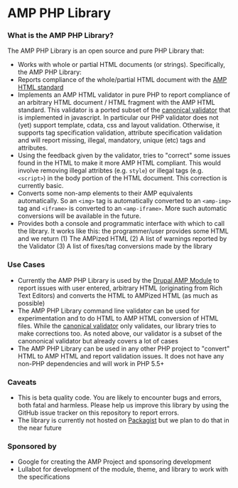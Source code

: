 # AMP PHP Library

### What is the AMP PHP Library?

The AMP PHP Library is an open source and pure PHP Library that:
- Works with whole or partial HTML documents (or strings). Specifically, the AMP PHP Library:
 - Reports compliance of the whole/partial HTML document with the [AMP HTML standard](https://www.ampproject.org/)
 - Implements an AMP HTML validator in pure PHP to report compliance of an arbitrary HTML document / HTML fragment with the AMP HTML standard. This validator is a ported subset of the [canonical validator](https://github.com/ampproject/amphtml/tree/master/validator) that is implemented in javascript. In particular our PHP validator does not (yet) support template, cdata, css and layout validation. Otherwise, it supports tag specification validation, attribute specification validation and will report missing, illegal, mandatory, unique (etc) tags and attributes.
 - Using the feedback given by the validator, tries to "correct" some issues found in the HTML to make it more AMP HTML compliant. This would involve removing illegal attribtes (e.g. `style`) or illegal tags (e.g. `<script>`) in the body portion of the HTML document. This correction is currently basic.
 - Converts some non-amp elements to their AMP equivalents automatically. So an `<img>` tag is automatically converted to an `<amp-img>` tag and `<iframe>` is converted to an `<amp-iframe>`. More such automatic conversions will be available in the future.
- Provides both a console and programmatic interface with which to call the library. It works like this: the programmer/user provides some HTML and we return (1) The AMPized HTML (2) A list of warnings reported by the Validator (3) A list of fixes/tag conversions made by the library

### Use Cases

- Currently the AMP PHP Library is used by the [Drupal AMP Module](https://www.drupal.org/project/amp) to report issues with user entered, arbitrary HTML (originating from Rich Text Editors) and converts the HTML to AMPized HTML (as much as possible)
- The AMP PHP Library command line validator can be used for experimentation and to do HTML to AMP HTML conversion of HTML files. While the [canonical validator](https://github.com/ampproject/amphtml/tree/master/validator) only validates, our library tries to make corrections too. As noted above, our validator is a subset of the canononical validator but already covers a lot of cases
- The AMP PHP Library can be used in any other PHP project to "convert" HTML to AMP HTML and report validation issues. It does not have any non-PHP dependencies and will work in PHP 5.5+

### Caveats

- This is beta quality code. You are likely to encounter bugs and errors, both fatal and harmless. Please help us improve this library by using the GitHub issue tracker on this repository to report errors.
- The library is currently not hosted on [Packagist](https://packagist.org) but we plan to do that in the near future

### Sponsored by

- Google for creating the AMP Project and sponsoring development
- Lullabot for development of the module, theme, and library to work with the specifications

